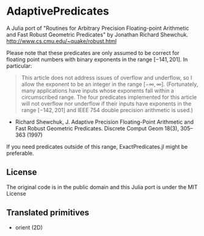 # AdaptivePredicates

A Julia port of "Routines for Arbitrary Precision Floating-point Arithmetic and Fast Robust Geometric Predicates"
by Jonathan Richard Shewchuk. http://www.cs.cmu.edu/~quake/robust.html

Please note that these predicates are only assumed to be correct for floating point numbers with binary exponents in the 
range $[-141, 201]$. In particular:

> This article does not address issues of overflow and underflow, so I allow the exponent to be an integer in the range  $[-\infty, \infty]$. (Fortunately, many applications have inputs whose exponents fall within a circumscribed range. The four predicates implemented for this article will not overflow nor underflow if their inputs have exponents in the range $[-142, 201]$ and IEEE 754 double precision arithmetic is used.)

- Richard Shewchuk, J. Adaptive Precision Floating-Point Arithmetic and Fast Robust Geometric Predicates. Discrete Comput Geom 18(3), 305–363 (1997)

If you need predicates outside of this range, ExactPredicates.jl might be preferable.

## License
The original code is in the public domain and this Julia port is under the MIT License

## Translated primitives
- orient (2D)